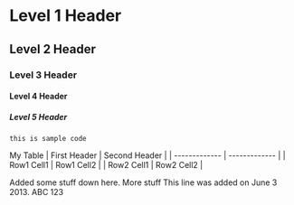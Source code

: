# Level 1 Header
## Level 2 Header
### Level 3 Header
#### Level 4 Header
##### Level 5 Header

    this is sample code

My Table
| First Header  | Second Header |
| ------------- | ------------- |
| Row1 Cell1    | Row1 Cell2    |
| Row2 Cell1    | Row2 Cell2    |


Added some stuff down here.
More stuff
This line was added on June 3 2013.
ABC
123
